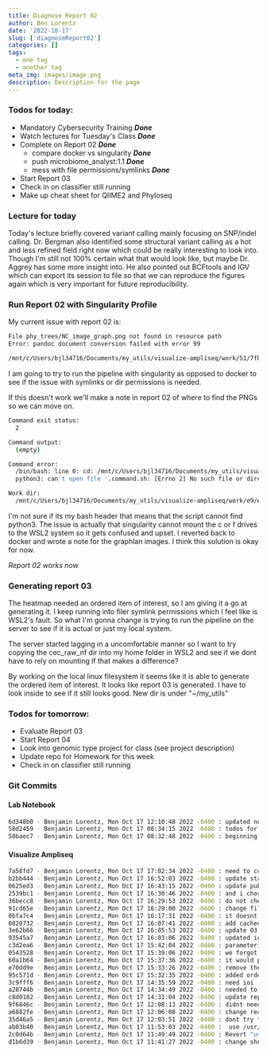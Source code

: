 ```yaml
---
title: Diagnose Report 02
author: Ben Lorentz
date: '2022-10-17'
slug: ['diagnoseReport02']
categories: []
tags:
  - one tag
  - another tag
meta_img: images/image.png
description: Description for the page
---
```


### Todos for today:

- Mandatory Cybersecurity Training ***Done***
- Watch lectures for Tuesday's Class ***Done***
- Complete on Report 02 ***Done***
  - compare docker vs singularity ***Done***
  - push microbiome_analyst:1.1 ***Done***
  - mess with file permissions/symlinks ***Done***
- Start Report 03
- Check in on classifier still running
- Make up cheat sheet for QIIME2 and Phyloseq


### Lecture for today

Today's lecture briefly covered variant calling mainly focusing on SNP/indel calling. Dr. Bergman also identified some structural variant calling as a hot and less refined field right now which could be really interesting to look into. Though I'm still not 100% certain what that would look like, but maybe Dr. Aggrey has some more insight into. 
He also pointed out BCFtools and IGV which can export its session to file so that we can reproduce the figures again which is very important for future reproducibility. 

### Run Report 02 with Singularity Profile

My current issue with report 02 is: 

```bash
File phy_trees/NC_image_graph.png not found in resource path
Error: pandoc document conversion failed with error 99

/mnt/c/Users/bjl34716/Documents/my_utils/visualize-ampliseq/work/51/7fbcf40fc1fc1552a127ca823a298c
```

I am going to try to run the pipeline with singularity as opposed to docker to see if the issue with symlinks or dir permissions is needed.

If this doesn't work we'll make a note in report 02 of where to find the PNGs so we can move on. 

```bash
Command exit status:
  2

Command output:
  (empty)

Command error:
  /bin/bash: line 0: cd: /mnt/c/Users/bjl34716/Documents/my_utils/visualize-ampliseq/work/e9/e19388d108a2341747c27ae90aaac0: No such file or directory
  python3: can't open file '.command.sh: [Errno 2] No such file or directory

Work dir:
  /mnt/c/Users/bjl34716/Documents/my_utils/visualize-ampliseq/work/e9/e19388d108a2341747c27ae90aaac0
```

I'm not sure if its my bash header that means that the script cannot find python3.
The issue is actually that singularity cannot mount the c or f drives to the WSL2 system so it gets confused and upset. I reverted back to docker and wrote a note for the graphlan images. I think this solution is okay for now.

*Report 02 works now*

### Generating report 03

The heatmap needed an ordered item of interest, so I am giving it a go at generating it. I keep running into filer symlink permissions which I feel like is WSL2's fault. So what I'm gonna change is trying to run the pipeline on the server to see if it is actual or just my local system.

The server started lagging in a uncomfortable manner so I want to try copying the cec_raw_nf dir into my home folder in WSL2 and see if we dont have to rely on mounting if that makes a difference?

By working on the local linux filesystem it seems like it is able to generate the ordered item of interest. It looks like report 03 is generated. I have to look inside to see if it still looks good. New dir is under "~/my_utils"

### Todos for tomorrow:

- Evaluate Report 03
- Start Report 04
- Look into genomic type project for class (see project description)
- Update repo for Homework for this week
- Check in on classifier still running

### Git Commits

#### Lab Notebook

```bash
6d348b0 - Benjamin Lorentz, Mon Oct 17 12:10:48 2022 -0400 : updated notebook for monday to lunch
58d2459 - Benjamin Lorentz, Mon Oct 17 08:34:15 2022 -0400 : todos for today
58baec7 - Benjamin Lorentz, Mon Oct 17 08:32:48 2022 -0400 : beginning of Monday Notes
```

#### Visualize Ampliseq

```bash
7a58fd7 - Benjamin Lorentz, Mon Oct 17 17:02:34 2022 -0400 : need to copy the pdf version not html
b2bb444 - Benjamin Lorentz, Mon Oct 17 16:52:03 2022 -0400 : update stats for analysis summary
0625ed3 - Benjamin Lorentz, Mon Oct 17 16:43:15 2022 -0400 : update publishdir for report 03
2539bc1 - Benjamin Lorentz, Mon Oct 17 16:30:46 2022 -0400 : and i chose the wrong type of channel
36becc8 - Benjamin Lorentz, Mon Oct 17 16:29:53 2022 -0400 : do not check if it exists
91cd65e - Benjamin Lorentz, Mon Oct 17 16:29:00 2022 -0400 : change file to path
0bfa7c4 - Benjamin Lorentz, Mon Oct 17 16:17:31 2022 -0400 : it doesnt matter to check if it exists or not
0820732 - Benjamin Lorentz, Mon Oct 17 16:07:41 2022 -0400 : add cachedir in the scratch
3e62b66 - Benjamin Lorentz, Mon Oct 17 16:05:53 2022 -0400 : update 03 report
93545a7 - Benjamin Lorentz, Mon Oct 17 16:03:06 2022 -0400 : updated iois to sort
c3d2ea6 - Benjamin Lorentz, Mon Oct 17 15:42:04 2022 -0400 : parameterize metadata
0543528 - Benjamin Lorentz, Mon Oct 17 15:39:06 2022 -0400 : we forgot about our quotes
60a1b64 - Benjamin Lorentz, Mon Oct 17 15:37:36 2022 -0400 : it would pass with an empy ord ioi
e70dd9e - Benjamin Lorentz, Mon Oct 17 15:33:26 2022 -0400 : remove the variable
95c571d - Benjamin Lorentz, Mon Oct 17 15:32:35 2022 -0400 : added ordered item of interest
3c9fff6 - Benjamin Lorentz, Mon Oct 17 14:35:59 2022 -0400 : need ioi
a28744b - Benjamin Lorentz, Mon Oct 17 14:34:49 2022 -0400 : needed to pass report 03 in
c8d0182 - Benjamin Lorentz, Mon Oct 17 14:31:04 2022 -0400 : update report 03 and add new process
9f6846c - Benjamin Lorentz, Mon Oct 17 12:08:13 2022 -0400 : didnt need the tree output
a6882fe - Benjamin Lorentz, Mon Oct 17 12:06:08 2022 -0400 : change read csv to read lines
35d46a5 - Benjamin Lorentz, Mon Oct 17 12:03:51 2022 -0400 : dont try to save files in the document, point to where they are located
ab03b40 - Benjamin Lorentz, Mon Oct 17 11:53:03 2022 -0400 :  use /usr/bin/env bash again
2c0d64b - Benjamin Lorentz, Mon Oct 17 11:49:49 2022 -0400 : Revert "use cp with the dereferecne"
d1b6d39 - Benjamin Lorentz, Mon Oct 17 11:41:27 2022 -0400 : change shebangs to not be usr/bin/env to just bin/bash or python
```

